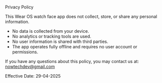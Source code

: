 Privacy Policy

This Wear OS watch face app does not collect, store, or share any personal information.

- No data is collected from your device.
- No analytics or tracking tools are used.
- No user information is shared with third parties.
- The app operates fully offline and requires no user account or permissions.

If you have any questions about this policy, you may contact us at: nowtechdev@gmail.com

Effective Date: 29-04-2025
